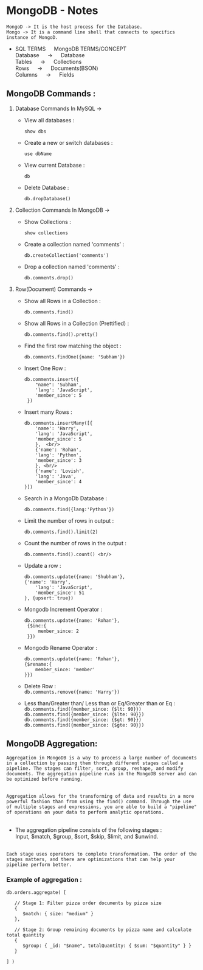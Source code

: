 # MongoDB - Notes

`` MongoD -> It is the host process for the Database. `` <br/>
`` Mongo -> It is a command line shell that connects to specifics instance of MongoD. ``

-  SQL TERMS &emsp; MongoDB TERMS/CONCEPT <br/>
Database  &emsp;       -> &emsp; Database <br/>
Tables    &emsp;       -> &emsp; Collections <br/>
Rows      &emsp;       -> &emsp; Documents(BSON) <br/>
Columns   &emsp;       -> &emsp; Fields <br/>

## MongoDB Commands : <br/> 

1. Database Commands In MySQL -> <br/>
    - View all databases :
        ```
        show dbs 
        ```

    - Create a new or switch databases :
      ```
      use dbName
      ```

    - View current Database :
      ```
      db
      ```

    - Delete Database : 
        ```
        db.dropDatabase()
        ```

2. Collection Commands In MongoDB -> <br/>
    - Show Collections : 
        ```
        show collections
        ```

    - Create a collection named 'comments' : 
        ```
        db.createCollection('comments')
        ```

    - Drop a collection named 'comments' :
        ```
        db.comments.drop()
        ```

3. Row(Document) Commands -> <br/>
    - Show all Rows in a Collection : 
        ```
        db.comments.find()
        ```

    - Show all Rows in a Collection (Prettified) : 
        ```
        db.comments.find().pretty() 
        ```

    - Find the first row matching the object : 
        ```
        db.comments.findOne({name: 'Subham'})
        ```

    - Insert One Row : <br/>
        ```
        db.comments.insert({ 
            "name": 'Subham',
            'lang': 'JavaScript',
            'member_since': 5
         })
        ```

    - Insert many Rows : <br/>
        ```
        db.comments.insertMany([{ 
            'name': 'Harry', 
            'lang': 'JavaScript', 
            'member_since': 5
            },  <br/>
            {'name': 'Rohan',
            'lang': 'Python', 
            'member_since': 3 
            }, <br/>
            {'name': 'Lovish', 
            'lang': 'Java', 
            'member_since': 4 
        }])
        ```

    - Search in a MongoDb Database : 
        ```
        db.comments.find({lang:'Python'}) 
        ```

    - Limit the number of rows in output : 
        ```
        db.comments.find().limit(2)
        ```

    - Count the number of rows in the output :
      ```
      db.comments.find().count() <br/>
      ```

    - Update a row :
        ```
        db.comments.update({name: 'Shubham'},
        {'name': 'Harry', 
            'lang': 'JavaScript', 
            'member_since': 51 
        }, {upsert: true}) 
        ```

    - Mongodb Increment Operator : <br/>
       ```
       db.comments.update({name: 'Rohan'},
        {$inc:{ 
            member_since: 2 
        }})
       ```

    - Mongodb Rename Operator : <br/>
        ```
        db.comments.update({name: 'Rohan'},
        {$rename:{ 
            member_since: 'member' 
        }})
        ```

    - Delete Row : <br/>
        ``` db.comments.remove({name: 'Harry'}) ``` <br/>

    - Less than/Greater than/ Less than or Eq/Greater than or Eq : <br/>
        ``` db.comments.find({member_since: {$lt: 90}}) ``` <br/>
        ``` db.comments.find({member_since: {$lte: 90}}) ``` <br/>
        ``` db.comments.find({member_since: {$gt: 90}}) ``` <br/>
        ``` db.comments.find({member_since: {$gte: 90}}) ``` <br/>


## MongoDB Aggregation:
  `Aggregation in MongoDB is a way to process a large number of documents in a collection by passing them through different stages called a pipeline. The stages can filter, sort, group, reshape, and modify documents. The aggregation pipeline runs in the MongoDB server and can be optimized before running.` <br/> <br/>

  `Aggregation allows for the transforming of data and results in a more powerful fashion than from using the find() command. Through the use of multiple stages and expressions, you are able to build a "pipeline" of operations on your data to perform analytic operations.` <br/><br/>

  - The aggregation pipeline consists of the following stages : <br/>
      Input, $match, $group, $sort, $skip, $limit, and $unwind. <br/><br/>

`Each stage uses operators to complete transformation. The order of the stages matters, and there are optimizations that can help your pipeline perform better.`


### Example of aggregation : <br/>
```
db.orders.aggregate( [

   // Stage 1: Filter pizza order documents by pizza size
   {
      $match: { size: "medium" }
   },

   // Stage 2: Group remaining documents by pizza name and calculate total quantity
   {
      $group: { _id: "$name", totalQuantity: { $sum: "$quantity" } }
   }

] )
```
